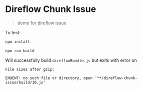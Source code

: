 # Direflow Chunk Issue
> demo for direflow issue

To test:
```bash
npm install

npm run build
```
Will successfully build `direflowBundle.js` but exits with error on
```
File sizes after gzip:

ENOENT: no such file or directory, open '**/direflow-chunk-issue/build/10.js'
```
